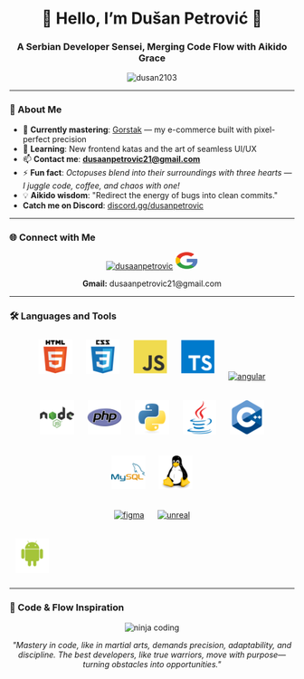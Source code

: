 <div align="center">
  <h1>👋 Hello, I’m Dušan Petrović 👋</h1>
  <h3>A Serbian Developer Sensei, Merging Code Flow with Aikido Grace</h3>
  <img src="https://komarev.com/ghpvc/?username=dusan2103&label=Profile%20Views&color=0e75b6&style=flat" alt="dusan2103" />
</div>

---

### 🥋 About Me
- 🔭 **Currently mastering**: [Gorstak](https://gorstakstore.netlify.app/) — my e-commerce built with pixel-perfect precision  
- 🌱 **Learning**: New frontend katas and the art of seamless UI/UX  
- 📫 **Contact me**: **dusaanpetrovic21@gmail.com**  
- ⚡ **Fun fact**: *Octopuses blend into their surroundings with three hearts — I juggle code, coffee, and chaos with one!*  
- 💡 **Aikido wisdom**: "Redirect the energy of bugs into clean commits."  
- **Catch me on Discord**: [discord.gg/dusanpetrovic](https://discord.gg/dusanpetrovic)  

---

### 🌐 Connect with Me
<div align="center">
  <a href="https://instagram.com/dusaanpetrovic" target="blank"><img src="https://raw.githubusercontent.com/rahuldkjain/github-profile-readme-generator/master/src/images/icons/Social/instagram.svg" alt="dusaanpetrovic" height="30" width="40" /></a>
  <a href="mailto:dusaanpetrovic21@gmail.com" target="blank"><img src="https://raw.githubusercontent.com/devicons/devicon/master/icons/google/google-original.svg" alt="gmail" height="30" width="40"/></a>
</div>
<p align="center">
  <strong>Gmail:</strong> dusaanpetrovic21@gmail.com
</p>

---

### 🛠️ Languages and Tools
<p align="center">
  <!-- Frontend -->
  <a href="https://www.w3.org/html/" target="_blank"><img src="https://raw.githubusercontent.com/devicons/devicon/master/icons/html5/html5-original-wordmark.svg" alt="html5" width="60" height="60" style="margin: 10px;"/></a>
  <a href="https://www.w3schools.com/css/" target="_blank"><img src="https://raw.githubusercontent.com/devicons/devicon/master/icons/css3/css3-original-wordmark.svg" alt="css3" width="60" height="60" style="margin: 10px;"/></a>
  <a href="https://developer.mozilla.org/en-US/docs/Web/JavaScript" target="_blank"><img src="https://raw.githubusercontent.com/devicons/devicon/master/icons/javascript/javascript-original.svg" alt="javascript" width="60" height="60" style="margin: 10px;"/></a>
  <a href="https://www.typescriptlang.org/" target="_blank"><img src="https://raw.githubusercontent.com/devicons/devicon/master/icons/typescript/typescript-original.svg" alt="typescript" width="60" height="60" style="margin: 10px;"/></a>
  <a href="https://angular.io" target="_blank"><img src="https://angular.io/assets/images/logos/angular/angular.svg" alt="angular" width="60" height="60" style="margin: 10px;"/></a>
</p>

<p align="center">
  <!-- Backend -->
  <a href="https://nodejs.org" target="_blank"><img src="https://raw.githubusercontent.com/devicons/devicon/master/icons/nodejs/nodejs-original-wordmark.svg" alt="nodejs" width="60" height="60" style="margin: 10px;"/></a>
  <a href="https://www.php.net" target="_blank"><img src="https://raw.githubusercontent.com/devicons/devicon/master/icons/php/php-original.svg" alt="php" width="60" height="60" style="margin: 10px;"/></a>
  <a href="https://www.python.org" target="_blank"><img src="https://raw.githubusercontent.com/devicons/devicon/master/icons/python/python-original.svg" alt="python" width="60" height="60" style="margin: 10px;"/></a>
  <a href="https://www.java.com" target="_blank"><img src="https://raw.githubusercontent.com/devicons/devicon/master/icons/java/java-original.svg" alt="java" width="60" height="60" style="margin: 10px;"/></a>
  <a href="https://www.w3schools.com/cpp/" target="_blank"><img src="https://raw.githubusercontent.com/devicons/devicon/master/icons/cplusplus/cplusplus-original.svg" alt="cplusplus" width="60" height="60" style="margin: 10px;"/></a>
</p>

<p align="center">
  <!-- Databases & OS -->
  <a href="https://www.mysql.com/" target="_blank"><img src="https://raw.githubusercontent.com/devicons/devicon/master/icons/mysql/mysql-original-wordmark.svg" alt="mysql" width="60" height="60" style="margin: 10px;"/></a>
  <a href="https://www.linux.org/" target="_blank"><img src="https://raw.githubusercontent.com/devicons/devicon/master/icons/linux/linux-original.svg" alt="linux" width="60" height="60" style="margin: 10px;"/></a>
</p>

  
<p align="center">
  <!-- Other Tools -->
  <a href="https://www.figma.com/" target="_blank"><img src="https://www.vectorlogo.zone/logos/figma/figma-icon.svg" alt="figma" width="60" height="60" style="margin: 10px;"/></a>
  <a href="https://unrealengine.com/" target="_blank"><img src="https://raw.githubusercontent.com/kenangundogan/fontisto/036b7eca71aab1bef8e6a0518f7329f13ed62f6b/icons/svg/brand/unreal-engine.svg" alt="unreal" width="60" height="60" style="margin: 10px;"/></a>

  <a href="https://developer.android.com" target="_blank"><img src="https://raw.githubusercontent.com/devicons/devicon/master/icons/android/android-original-wordmark.svg" alt="android" width="60" height="60" style="margin: 10px;"/></a>
</p>

---

### 🌌 Code & Flow Inspiration
<div align="center">  
  <img src="https://media.giphy.com/media/v1.Y2lkPTc5MGI3NjExM2x2NGZqYzM0aDRuMnZncDFmNGYxNWVhNXRwbmd5a3Z0aThzOG1zYSZlcD12MV9pbnRlcm5hbF9naWZfYnlfaWQmY3Q9Zw/QBd2kLB5qDmysEXre9/giphy.gif" width="200" alt="ninja coding" />  
  <p><i>"Mastery in code, like in martial arts, demands precision, adaptability, and discipline. The best developers, like true warriors, move with purpose—turning obstacles into opportunities."</i></p>  
</div>
